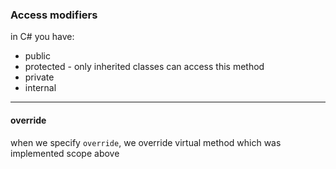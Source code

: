 
### Access modifiers
in C# you have:
- public
- protected - only inherited classes can access this method
- private
- internal

* * * 

#### override
when we specify `override`, we override virtual method which was implemented scope above
